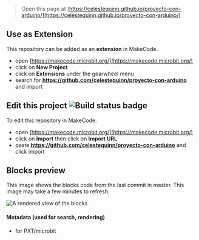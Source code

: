 
> Open this page at [https://celestequinn.github.io/proyecto-con-arduino/](https://celestequinn.github.io/proyecto-con-arduino/)

## Use as Extension

This repository can be added as an **extension** in MakeCode.

* open [https://makecode.microbit.org/](https://makecode.microbit.org/)
* click on **New Project**
* click on **Extensions** under the gearwheel menu
* search for **https://github.com/celestequinn/proyecto-con-arduino** and import

## Edit this project ![Build status badge](https://github.com/celestequinn/proyecto-con-arduino/workflows/MakeCode/badge.svg)

To edit this repository in MakeCode.

* open [https://makecode.microbit.org/](https://makecode.microbit.org/)
* click on **Import** then click on **Import URL**
* paste **https://github.com/celestequinn/proyecto-con-arduino** and click import

## Blocks preview

This image shows the blocks code from the last commit in master.
This image may take a few minutes to refresh.

![A rendered view of the blocks](https://github.com/celestequinn/proyecto-con-arduino/raw/master/.github/makecode/blocks.png)

#### Metadata (used for search, rendering)

* for PXT/microbit
<script src="https://makecode.com/gh-pages-embed.js"></script><script>makeCodeRender("{{ site.makecode.home_url }}", "{{ site.github.owner_name }}/{{ site.github.repository_name }}");</script>
